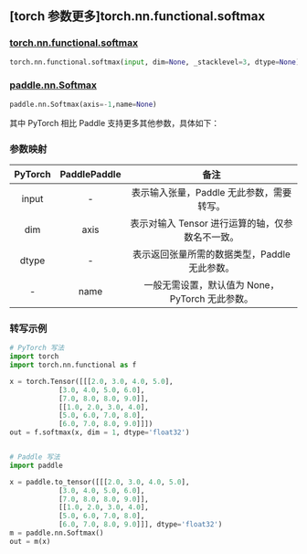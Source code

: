 ## [torch 参数更多]torch.nn.functional.softmax

### [torch.nn.functional.softmax](https://pytorch.org/docs/stable/generated/torch.nn.functional.softmax.html#torch.nn.functional.softmax)

```python
torch.nn.functional.softmax(input, dim=None, _stacklevel=3, dtype=None)
```

### [paddle.nn.Softmax](https://www.paddlepaddle.org.cn/documentation/docs/zh/api/paddle/nn/Softmax_cn.html)

```python
paddle.nn.Softmax(axis=-1,name=None)
```

其中 PyTorch 相比 Paddle 支持更多其他参数，具体如下：

### 参数映射
| PyTorch | PaddlePaddle | 备注                                                  |
|:-------:|:------------:| :---------------------------------------------------: |
| input   |   -           |  表示输入张量，Paddle 无此参数，需要转写。                   |
| dim     | axis         |  表示对输入 Tensor 进行运算的轴，仅参数名不一致。            |
| dtype   |   -           |  表示返回张量所需的数据类型，Paddle 无此参数。  |
| - | name | 一般无需设置，默认值为 None， PyTorch 无此参数。 |




### 转写示例
```python
# PyTorch 写法
import torch
import torch.nn.functional as f

x = torch.Tensor([[[2.0, 3.0, 4.0, 5.0],
            [3.0, 4.0, 5.0, 6.0],
            [7.0, 8.0, 8.0, 9.0]],
            [[1.0, 2.0, 3.0, 4.0],
            [5.0, 6.0, 7.0, 8.0],
            [6.0, 7.0, 8.0, 9.0]]])
out = f.softmax(x, dim = 1, dtype='float32')


# Paddle 写法
import paddle

x = paddle.to_tensor([[[2.0, 3.0, 4.0, 5.0],
            [3.0, 4.0, 5.0, 6.0],
            [7.0, 8.0, 8.0, 9.0]],
            [[1.0, 2.0, 3.0, 4.0],
            [5.0, 6.0, 7.0, 8.0],
            [6.0, 7.0, 8.0, 9.0]]], dtype='float32')
m = paddle.nn.Softmax()
out = m(x)
```
